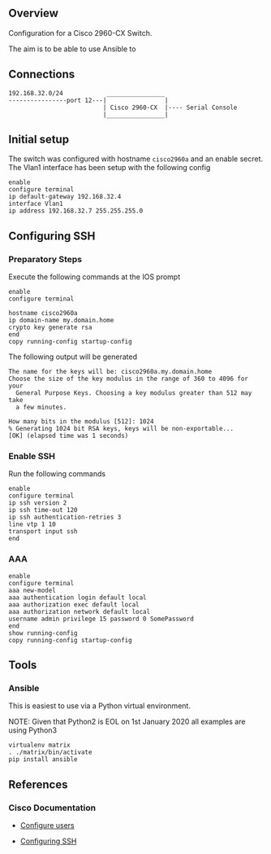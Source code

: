## Overview

Configuration for a Cisco 2960-CX Switch.

The aim is to be able to use Ansible to 

## Connections

```
192.168.32.0/24            ________________
----------------port 12---|                |
                          | Cisco 2960-CX  |---- Serial Console
                          |________________|
```
						  
						  
## Initial setup

The switch was configured with hostname `cisco2960a` and an enable secret.
The Vlan1 interface has been setup with the following config

```
enable
configure terminal
ip default-gateway 192.168.32.4
interface Vlan1
ip address 192.168.32.7 255.255.255.0
```

## Configuring SSH
 
### Preparatory Steps

Execute the following commands at the IOS prompt

```
enable
configure terminal  

hostname cisco2960a
ip domain-name my.domain.home
crypto key generate rsa
end
copy running-config startup-config
```

The following output will be generated

```
The name for the keys will be: cisco2960a.my.domain.home
Choose the size of the key modulus in the range of 360 to 4096 for your
  General Purpose Keys. Choosing a key modulus greater than 512 may take
  a few minutes.

How many bits in the modulus [512]: 1024
% Generating 1024 bit RSA keys, keys will be non-exportable...
[OK] (elapsed time was 1 seconds)
```


### Enable SSH

Run the following commands 

```
enable
configure terminal
ip ssh version 2
ip ssh time-out 120
ip ssh authentication-retries 3
line vtp 1 10
transport input ssh
end
```

### AAA

```
enable
configure terminal
aaa new-model
aaa authentication login default local
aaa authorization exec default local
aaa authorization network default local
username admin privilege 15 password 0 SomePassword
end
show running-config
copy running-config startup-config
```


## Tools

### Ansible

This is easiest to use via a Python virtual environment.

NOTE: Given that Python2 is EOL on 1st January 2020 all examples are using Python3

```
virtualenv matrix
. ./matrix/bin/activate
pip install ansible
```



## References

### Cisco Documentation

* [Configure users](https://www.cisco.com/c/en/us/td/docs/switches/lan/catalyst2960cx_3650cx/software/release/15-2_4_e/configurationguide/b_1524e_consolidated_3560cx_2960cx_cg/b_1524e_consolidated_3560cx_2960cx_cg_chapter_0110110.pdf)

* [Configuring SSH](https://www.cisco.com/c/en/us/td/docs/switches/lan/catalyst2960cx_3650cx/software/release/15-2_4_e/configurationguide/b_1524e_consolidated_3560cx_2960cx_cg/b_1524e_consolidated_3560cx_2960cx_cg_chapter_0110111.pdf)


